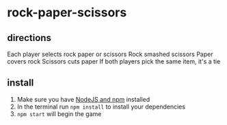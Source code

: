 # rock-paper-scissors

## directions
Each player selects rock paper or scissors
Rock smashed scissors
Paper covers rock
Scissors cuts paper
If both players pick the same item, it's a tie

## install
1. Make sure you have [NodeJS and npm](https://nodejs.org/en/) installed
2. In the terminal run `npm install` to install your dependencies
2. `npm start` will begin the game
